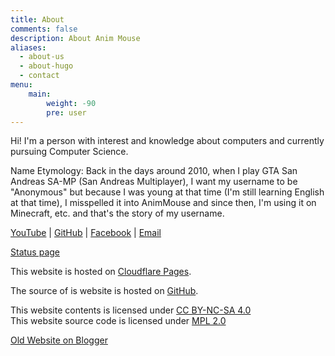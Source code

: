 ```yaml
---
title: About
comments: false
description: About Anim Mouse
aliases:
  - about-us
  - about-hugo
  - contact
menu:
    main: 
        weight: -90
        pre: user
---
```

Hi! I'm a person with interest and knowledge about computers and currently pursuing Computer Science.

Name Etymology:
Back in the days around 2010, when I play GTA San Andreas SA-MP (San Andreas Multiplayer), I want my username to be "Anonymous" but because I was young at that time (I'm still learning English at that time), I misspelled it into AnimMouse and since then, I'm using it on Minecraft, etc. and that's the story of my username.

[YouTube](https://www.youtube.com/c/AnimMouse/) | [GitHub](https://github.com/AnimMouse) | [Facebook](https://www.facebook.com/anim.mouse/) | [Email](mailto:contact@animmouse.com)

[Status page](https://status.animmouse.com/)

This website is hosted on [Cloudflare Pages](https://pages.cloudflare.com/).

The source of is website is hosted on [GitHub](https://github.com/AnimMouse/animmouse-website).

This website contents is licensed under [CC BY-NC-SA 4.0](https://creativecommons.org/licenses/by-nc-sa/4.0/)\
This website source code is licensed under [MPL 2.0](https://www.mozilla.org/en-US/MPL/2.0/)

[Old Website on Blogger](https://old.animmouse.com/)
